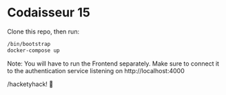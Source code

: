 # Codaisseur 15

Clone this repo, then run:

```bash
/bin/bootstrap
docker-compose up
```

Note: You will have to run the Frontend separately. Make sure to connect
it to the authentication service listening on http://localhost:4000

/hacketyhack! :tada:
